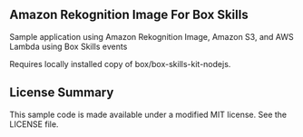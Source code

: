 ## Amazon Rekognition Image For Box Skills

Sample application using Amazon Rekognition Image, Amazon S3, and AWS Lambda using Box Skills events

Requires locally installed copy of box/box-skills-kit-nodejs.

## License Summary

This sample code is made available under a modified MIT license. See the LICENSE file. 
